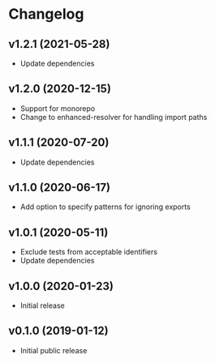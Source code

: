 # Changelog

## v1.2.1 (2021-05-28)

* Update dependencies

## v1.2.0 (2020-12-15)

* Support for monorepo
* Change to enhanced-resolver for handling import paths

## v1.1.1 (2020-07-20)

* Update dependencies

## v1.1.0 (2020-06-17)

* Add option to specify patterns for ignoring exports

## v1.0.1 (2020-05-11)

* Exclude tests from acceptable identifiers
* Update dependencies

## v1.0.0 (2020-01-23)

* Initial release

## v0.1.0 (2019-01-12)

* Initial public release
